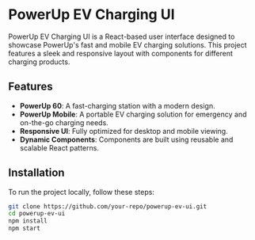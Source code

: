 # PowerUp EV Charging UI

PowerUp EV Charging UI is a React-based user interface designed to showcase PowerUp's fast and mobile EV charging solutions. This project features a sleek and responsive layout with components for different charging products.

## Features

- **PowerUp 60**: A fast-charging station with a modern design.
- **PowerUp Mobile**: A portable EV charging solution for emergency and on-the-go charging needs.
- **Responsive UI**: Fully optimized for desktop and mobile viewing.
- **Dynamic Components**: Components are built using reusable and scalable React patterns.

## Installation

To run the project locally, follow these steps:

```bash
git clone https://github.com/your-repo/powerup-ev-ui.git
cd powerup-ev-ui
npm install
npm start
```
